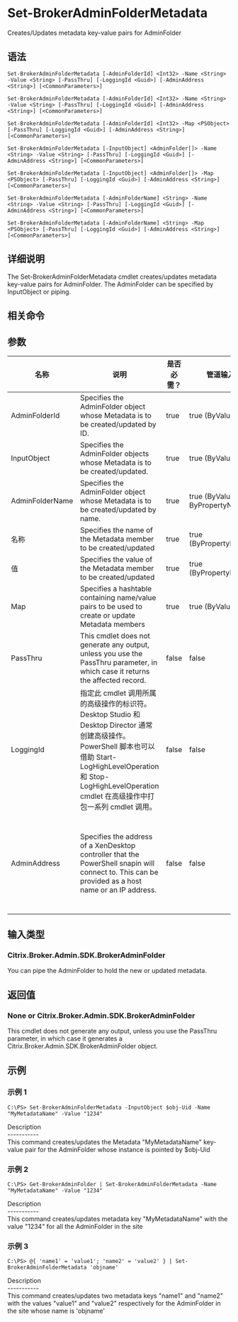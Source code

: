 # Set-BrokerAdminFolderMetadata

Creates/Updates metadata key-value pairs for AdminFolder

## 语法

    Set-BrokerAdminFolderMetadata [-AdminFolderId] <Int32> -Name <String> -Value <String> [-PassThru] [-LoggingId <Guid>] [-AdminAddress <String>] [<CommonParameters>]
    
    Set-BrokerAdminFolderMetadata [-AdminFolderId] <Int32> -Name <String> -Value <String> [-PassThru] [-LoggingId <Guid>] [-AdminAddress <String>] [<CommonParameters>]
    
    Set-BrokerAdminFolderMetadata [-AdminFolderId] <Int32> -Map <PSObject> [-PassThru] [-LoggingId <Guid>] [-AdminAddress <String>] [<CommonParameters>]
    
    Set-BrokerAdminFolderMetadata [-InputObject] <AdminFolder[]> -Name <String> -Value <String> [-PassThru] [-LoggingId <Guid>] [-AdminAddress <String>] [<CommonParameters>]
    
    Set-BrokerAdminFolderMetadata [-InputObject] <AdminFolder[]> -Map <PSObject> [-PassThru] [-LoggingId <Guid>] [-AdminAddress <String>] [<CommonParameters>]
    
    Set-BrokerAdminFolderMetadata [-AdminFolderName] <String> -Name <String> -Value <String> [-PassThru] [-LoggingId <Guid>] [-AdminAddress <String>] [<CommonParameters>]
    
    Set-BrokerAdminFolderMetadata [-AdminFolderName] <String> -Map <PSObject> [-PassThru] [-LoggingId <Guid>] [-AdminAddress <String>] [<CommonParameters>]
    

## 详细说明

The Set-BrokerAdminFolderMetadata cmdlet creates/updates metadata key-value pairs for AdminFolder. The AdminFolder can be specified by InputObject or piping.

## 相关命令

## 参数

| 名称              | 说明                                                                                                                                                                              | 是否必需？ | 管道输入                           | 默认值                                                                                    |
| --------------- | ------------------------------------------------------------------------------------------------------------------------------------------------------------------------------- | ----- | ------------------------------ | -------------------------------------------------------------------------------------- |
| AdminFolderId   | Specifies the AdminFolder object whose Metadata is to be created/updated by ID.                                                                                                 | true  | true (ByValue)                 |                                                                                        |
| InputObject     | Specifies the AdminFolder objects whose Metadata is to be created/updated.                                                                                                      | true  | true (ByValue)                 |                                                                                        |
| AdminFolderName | Specifies the AdminFolder object whose Metadata is to be created/updated by name.                                                                                               | true  | true (ByValue, ByPropertyName) |                                                                                        |
| 名称              | Specifies the name of the Metadata member to be created/updated                                                                                                                 | true  | true (ByPropertyName)          |                                                                                        |
| 值               | Specifies the value of the Metadata member to be created/updated                                                                                                                | true  | true (ByPropertyName)          |                                                                                        |
| Map             | Specifies a hashtable containing name/value pairs to be used to create or update Metadata members                                                                               | true  | true (ByValue)                 |                                                                                        |
| PassThru        | This cmdlet does not generate any output, unless you use the PassThru parameter, in which case it returns the affected record.                                                  | false | false                          | False                                                                                  |
| LoggingId       | 指定此 cmdlet 调用所属的高级操作的标识符。 Desktop Studio 和 Desktop Director 通常创建高级操作。 PowerShell 脚本也可以借助 Start-LogHighLevelOperation 和 Stop-LogHighLevelOperation cmdlet 在高级操作中打包一系列 cmdlet 调用。 | false | false                          |                                                                                        |
| AdminAddress    | Specifies the address of a XenDesktop controller that the PowerShell snapin will connect to. This can be provided as a host name or an IP address.                              | false | false                          | Localhost. Once a value is provided by any cmdlet, this value will become the default. |

## 输入类型

### Citrix.Broker.Admin.SDK.BrokerAdminFolder

You can pipe the AdminFolder to hold the new or updated metadata.

## 返回值

### None or Citrix.Broker.Admin.SDK.BrokerAdminFolder

This cmdlet does not generate any output, unless you use the PassThru parameter, in which case it generates a Citrix.Broker.Admin.SDK.BrokerAdminFolder object.

## 示例

### 示例 1

    C:\PS> Set-BrokerAdminFolderMetadata -InputObject $obj-Uid -Name "MyMetadataName" -Value "1234"
    

Description  
\---\---\-----  
This command creates/updates the Metadata "MyMetadataName" key-value pair for the AdminFolder whose instance is pointed by $obj-Uid

### 示例 2

    C:\PS> Get-BrokerAdminFolder | Set-BrokerAdminFolderMetadata -Name "MyMetadataName" -Value "1234"
    

Description  
\---\---\-----  
This command creates/updates metadata key "MyMetadataName" with the value "1234" for all the AdminFolder in the site

### 示例 3

    C:\PS> @{ 'name1' = 'value1'; 'name2' = 'value2' } | Set-BrokerAdminFolderMetadata 'objname'
    

Description  
\---\---\-----  
This command creates/updates two metadata keys "name1" and "name2" with the values "value1" and "value2" respectively for the AdminFolder in the site whose name is 'objname'